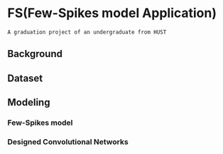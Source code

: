 # FS(Few-Spikes model Application)
`A graduation project of an undergraduate from HUST` <br>
## Background

## Dataset

## Modeling

### Few-Spikes model

### Designed Convolutional Networks
